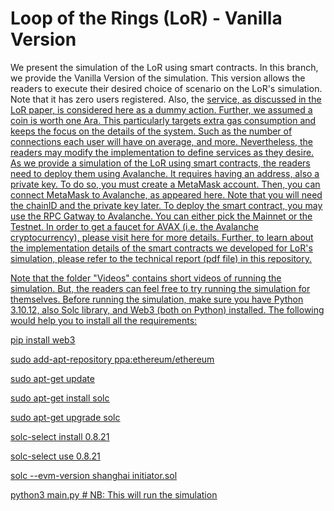 # Loop of the Rings (LoR) - Vanilla Version

We present the simulation of the LoR using smart contracts. In this branch, we provide the Vanilla Version of the simulation. This version allows the readers to execute their desired choice of scenario on the LoR's simulation. Note that it has zero users registered. Also, the <u>service<u>, as discussed in the LoR paper, is considered here as a dummy action. Further, we assumed a coin is worth one Ara. This particularly targets extra gas consumption and keeps the focus on the details of the system. Such as the number of connections each user will have on average, and more. Nevertheless, the readers may modify the implementation to define services as they desire. As we provide a simulation of the LoR using smart contracts, the readers need to deploy them using [Avalanche](https://docs.avax.network/). It requires having an address, also a private key. To do so, you must create a [MetaMask](https://metamask.io/) account. Then, you can connect MetaMask to Avalanche, as appeared [here](https://support.avax.network/en/articles/4626956-how-to-connect-metamask-to-avalanche). Note that you will need the chainID and the private key later. To deploy the smart contract, you may use the [RPC Gatway to Avalanche](https://avalanche-c-chain.publicnode.com/). You can either pick the Mainnet or the Testnet. In order to get a faucet for AVAX (i.e. the Avalanche cryptocurrency), please visit [here](https://support.avax.network/en/articles/6110239-is-there-an-avax-faucet) for more details. Further, to learn about the implementation details of the smart contracts we developed for LoR's simulation, please refer to the technical report (pdf file) in this repository.

Note that the folder "Videos" contains short videos of running the simulation. But, the readers can feel free to try running the simulation for themselves. Before running the simulation, make sure you have Python 3.10.12, also Solc library, and Web3 (both on Python) installed. The following would help you to install all the requirements:

pip install web3

sudo add-apt-repository ppa:ethereum/ethereum

sudo apt-get update

sudo apt-get install solc

sudo apt-get upgrade solc

solc-select install 0.8.21

solc-select use 0.8.21

solc --evm-version shanghai initiator.sol

python3 main.py # NB: This will run the simulation
